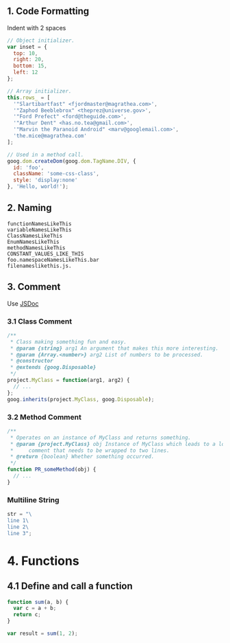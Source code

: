 ## 1. Code Formatting

Indent with 2 spaces

```javascript
// Object initializer.
var inset = {
  top: 10,
  right: 20,
  bottom: 15,
  left: 12
};

// Array initializer.
this.rows_ = [
  '"Slartibartfast" <fjordmaster@magrathea.com>',
  '"Zaphod Beeblebrox" <theprez@universe.gov>',
  '"Ford Prefect" <ford@theguide.com>',
  '"Arthur Dent" <has.no.tea@gmail.com>',
  '"Marvin the Paranoid Android" <marv@googlemail.com>',
  'the.mice@magrathea.com'
];

// Used in a method call.
goog.dom.createDom(goog.dom.TagName.DIV, {
  id: 'foo',
  className: 'some-css-class',
  style: 'display:none'
}, 'Hello, world!');
```

## 2. Naming

```
functionNamesLikeThis
variableNamesLikeThis
ClassNamesLikeThis
EnumNamesLikeThis
methodNamesLikeThis
CONSTANT_VALUES_LIKE_THIS
foo.namespaceNamesLikeThis.bar
filenameslikethis.js.
```

## 3. Comment

Use [JSDoc](http://usejsdoc.org/)

### 3.1 Class Comment

```javascript
/**
 * Class making something fun and easy.
 * @param {string} arg1 An argument that makes this more interesting.
 * @param {Array.<number>} arg2 List of numbers to be processed.
 * @constructor
 * @extends {goog.Disposable}
 */
project.MyClass = function(arg1, arg2) {
  // ...
};
goog.inherits(project.MyClass, goog.Disposable);
```

### 3.2 Method Comment

```javascript
/**
 * Operates on an instance of MyClass and returns something.
 * @param {project.MyClass} obj Instance of MyClass which leads to a long
 *     comment that needs to be wrapped to two lines.
 * @return {boolean} Whether something occurred.
 */
function PR_someMethod(obj) {
  // ...
}
```

### Multiline String

```javascript
str = "\
line 1\
line 2\
line 3";
```

# 4. Functions

## 4.1 Define and call a function

```javascript
function sum(a, b) {
  var c = a + b;
  return c;
}

var result = sum(1, 2);
```

[^1]: [What's the cleanest way to write a multiline string in JavaScript? [duplicate]](http://stackoverflow.com/questions/1589234/whats-the-cleanest-way-to-write-a-multiline-string-in-javascript)
[^2]: [Google JavaScript Style Guide](https://google.github.io/styleguide/javascriptguide.xml)